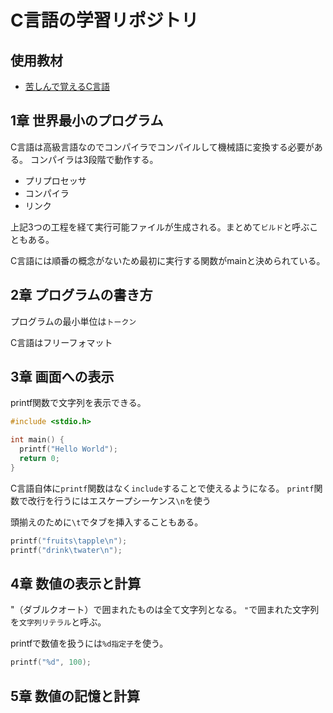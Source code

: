 # C言語の学習リポジトリ

## 使用教材
- [苦しんで覚えるC言語](https://www.amazon.co.jp/%E8%8B%A6%E3%81%97%E3%82%93%E3%81%A7%E8%A6%9A%E3%81%88%E3%82%8BC%E8%A8%80%E8%AA%9E-MMGames/dp/4798030147/ref=asc_df_4798030147/?hvadid=295723231663&hvpos=&hvnetw=g&hvrand=4080531609448490328&hvpone=&hvptwo=&hvqmt=&hvdev=c&hvdvcmdl=&hvlocint=&hvlocphy=1009324&hvtargid=pla-525293960624&psc=1&th=1&psc=1)

## 1章 世界最小のプログラム
C言語は高級言語なのでコンパイラでコンパイルして機械語に変換する必要がある。
コンパイラは3段階で動作する。
- プリプロセッサ
- コンパイラ
- リンク

上記3つの工程を経て実行可能ファイルが生成される。まとめて`ビルド`と呼ぶこともある。

C言語には順番の概念がないため最初に実行する関数がmainと決められている。

## 2章 プログラムの書き方
プログラムの最小単位は`トークン`

C言語はフリーフォマット

## 3章 画面への表示
printf関数で文字列を表示できる。
```c
#include <stdio.h>

int main() {
  printf("Hello World");
  return 0;
}
```

C言語自体に`printf`関数はなく`include`することで使えるようになる。
`printf`関数で改行を行うにはエスケープシーケンス`\n`を使う

頭揃えのために`\t`でタブを挿入することもある。
```c
printf("fruits\tapple\n");
printf("drink\twater\n");
```

## 4章 数値の表示と計算
"（ダブルクオート）で囲まれたものは全て文字列となる。
`"`で囲まれた文字列を`文字列リテラル`と呼ぶ。

printfで数値を扱うには`%d指定子`を使う。
```c
printf("%d", 100);
```

## 5章 数値の記憶と計算
